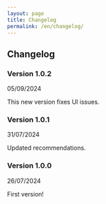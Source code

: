 ```yaml
---
layout: page
title: Changelog
permalink: /en/changelog/
---
```


## Changelog

### Version 1.0.2

05/09/2024

This new version fixes UI issues.

### Version 1.0.1

31/07/2024

Updated recommendations.

### Version 1.0.0

26/07/2024

First version!
